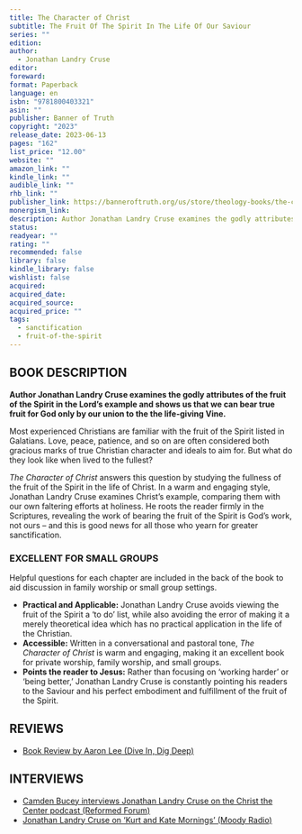 ```yaml
---
title: The Character of Christ
subtitle: The Fruit Of The Spirit In The Life Of Our Saviour
series: ""
edition: 
author:
  - Jonathan Landry Cruse
editor: 
foreward: 
format: Paperback
language: en
isbn: "9781800403321"
asin: ""
publisher: Banner of Truth
copyright: "2023"
release_date: 2023-06-13
pages: "162"
list_price: "12.00"
website: ""
amazon_link: ""
kindle_link: ""
audible_link: ""
rhb_link: ""
publisher_link: https://banneroftruth.org/us/store/theology-books/the-character-of-christ/
monergism_link: 
description: Author Jonathan Landry Cruse examines the godly attributes of the fruit of the Spirit in the Lord’s example and shows us that we can bear true fruit for God only by our union to the the life-giving Vine.
status: 
readyear: ""
rating: ""
recommended: false
library: false
kindle_library: false
wishlist: false
acquired: 
acquired_date: 
acquired_source: 
acquired_price: ""
tags:
  - sanctification
  - fruit-of-the-spirit
---
```

## BOOK DESCRIPTION

**Author Jonathan Landry Cruse examines the godly attributes of the fruit of the Spirit in the Lord’s example and shows us that we can bear true fruit for God only by our union to the the life-giving Vine.**

Most experienced Christians are familiar with the fruit of the Spirit listed in Galatians. Love, peace, patience, and so on are often considered both gracious marks of true Christian character and ideals to aim for. But what do they look like when lived to the fullest?

_The Character of Christ_ answers this question by studying the fullness of the fruit of the Spirit in the life of Christ. In a warm and engaging style, Jonathan Landry Cruse examines Christ’s example, comparing them with our own faltering efforts at holiness. He roots the reader firmly in the Scriptures, revealing the work of bearing the fruit of the Spirit is God’s work, not ours – and this is good news for all those who yearn for greater sanctification.

### EXCELLENT FOR SMALL GROUPS

Helpful questions for each chapter are included in the back of the book to aid discussion in family worship or small group settings.

- **Practical and Applicable:** Jonathan Landry Cruse avoids viewing the fruit of the Spirit a ‘to do’ list, while also avoiding the error of making it a merely theoretical idea which has no practical application in the life of the Christian.
- **Accessible:** Written in a conversational and pastoral tone, _The Character of Christ_ is warm and engaging, making it an excellent book for private worship, family worship, and small groups.
- **Points the reader to Jesus:** Rather than focusing on ‘working harder’ or ‘being better,’ Jonathan Landry Cruse is constantly pointing his readers to the Saviour and his perfect embodiment and fulfillment of the fruit of the Spirit.

## REVIEWS

- [Book Review by Aaron Lee (Dive In, Dig Deep)](https://www.diveindigdeep.com/blog/book-reviews/the-character-of-christ)

## INTERVIEWS

- [Camden Bucey interviews Jonathan Landry Cruse on the Christ the Center podcast (Reformed Forum)](https://www.youtube.com/watch?v=HwaSKtyL_tA)
- [Jonathan Landry Cruse on ‘Kurt and Kate Mornings’ (Moody Radio)](https://www.moodyradio.org/radioplayer.aspx?episode=542869)